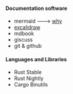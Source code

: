 #### Documentation software
- mermaid   ---> [why](https://mermaid.js.org/community/n00b-overview.html)
- [excalidraw](https://excalidraw.com/%E4%B9%88)
- mdbook
- giscuss
- git & github



#### Languages and Libraries
- Rust Stable
- Rust Nightly
- Cargo Binutils
